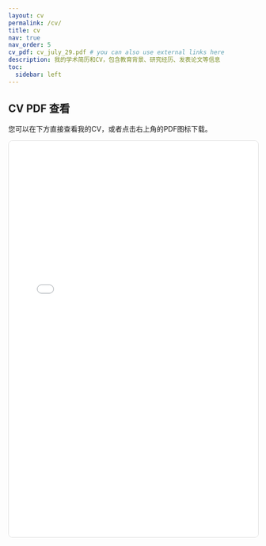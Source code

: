 ```yaml
---
layout: cv
permalink: /cv/
title: cv
nav: true
nav_order: 5
cv_pdf: cv_july_29.pdf # you can also use external links here
description: 我的学术简历和CV，包含教育背景、研究经历、发表论文等信息
toc:
  sidebar: left
---
```


## CV PDF 查看

您可以在下方直接查看我的CV，或者点击右上角的PDF图标下载。

<div class="pdf-container mt-4">
  <iframe 
    src="cv/cv_july_29.pdf#toolbar=1&navpanes=1&scrollbar=1" 
    width="100%" 
    height="800px" 
    style="border: 1px solid #ddd; border-radius: 8px;"
    title="CV PDF Viewer">
    <p>您的浏览器不支持PDF查看。请 <a href="cv/cv_july_29.pdf" target="_blank">点击这里下载PDF</a>。</p>
  </iframe>
</div>
